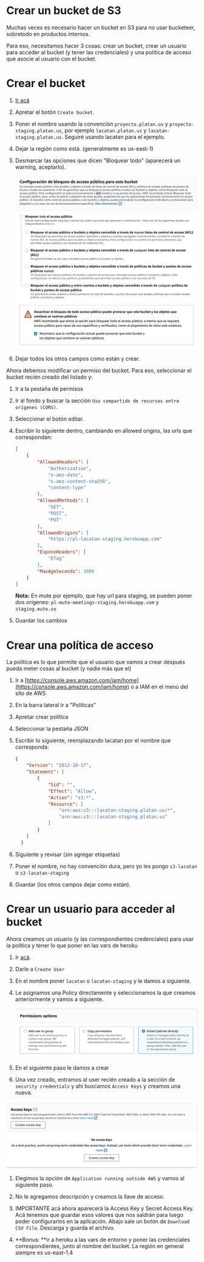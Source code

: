 # Crear un bucket de S3

Muchas veces es necesario hacer un bucket en S3 para no usar bucketeer, sobretodo en productos internos.

Para eso, necesitamos hacer 3 cosas: crear un bucket, crear un usuario para acceder al bucket (y tener las credenciales) y una política de acceso que asocie al usuario con el bucket.

# Crear el bucket

1. [Ir acá](https://s3.console.aws.amazon.com/s3/home?region=us-east-1)

1. Apretar el botón `Create bucket`.

1. Poner el nombre usando la convención `proyecto.platan.us` y `proyecto-staging.platan.us`, por ejemplo `lacatan.platan.us`  y `lacatan-staging.platan.us`. Seguiré usando lacatan para el ejemplo.

1. Dejar la región como está. (generalmente es us-east-1)

1. Desmarcar las opciones que dicen "Bloquear todo" (aparecerá un warning, aceptarlo).

    <img src='assets/crear-un-bucket-de-s3-1.png'/>

1. Dejar todos los otros campos como están y crear.



Ahora debemos modificar un permiso del bucket. Para eso, seleccionar el bucket recién creado del listado y:

1. Ir a la pestaña de permisos

1. Ir al fondo y buscar la sección `Uso compartido de recursos entre orígenes (CORS)`.

1. Seleccionar el botón editar.

1. Escribir lo siguiente dentro, cambiando en allowed origins, las urls que correspondan:

    ```json
    [
    	{
    		"AllowedHeaders": [
    			"Authorization",
    			"x-amz-date",
    			"x-amz-content-sha256",
    			"content-type"
    		],
    		"AllowedMethods": [
    			"GET",
    			"POST",
    			"PUT"
    		],
    		"AllowedOrigins": [
    			"https://pl-lacatan-staging.herokuapp.com"
    		],
    		"ExposeHeaders": [
    			"ETag"
    		],
    		"MaxAgeSeconds": 3000
    	}
    ]
    ```

    **Nota:** En mute por ejemplo, que hay url para staging, se pueden poner dos orígenes: `pl-mute-meetings-staging.herokuapp.com` y `staging.mute.so`

1. Guardar los cambios

# Crear una política de acceso

La política es lo que permite que el usuario que vamos a crear después pueda meter cosas al bucket (y nadie más que el)

1. Ir a [https://console.aws.amazon.com/iam/home](https://console.aws.amazon.com/iam/home) o a IAM en el menú del sito de AWS

1. En la barra lateral ir a "Políticas"

1. Apretar crear política

1. Seleccionar la pestaña JSON

1. Escribir lo siguiente, reemplazando lacatan por el nombre que corresponda:

    ```json
    {
        "Version": "2012-10-17",
        "Statement": [
            {
                "Sid": "",
                "Effect": "Allow",
                "Action": "s3:*",
                "Resource": [
                    "arn:aws:s3:::lacatan-staging.platan.us/*",
                    "arn:aws:s3:::lacatan-staging.platan.us"
                ]
            }
        ]
      }
    ```

1. Siguiente y revisar (sin agregar etiquetas)

1. Poner el nombre, no hay convención dura, pero yo les pongo `s3-lacatan` o `s3-lacatan-staging`

1. Guardar (los otros campos dejar como están).

# Crear un usuario para acceder al bucket

Ahora creamos un usuario (y las correspondientes credenciales) para usar la política y tener lo que poner en las vars de heroku

1. Ir [acá](https://us-east-1.console.aws.amazon.com/iamv2/home?region=us-east-1#/users).

1. Darle a `Create User`

1. En el nombre poner `lacatan` o `lacatan-staging` y le damos a siguiente.

1. Le asignamos una Policy directamente y seleccionamos la que creamos anteriormente y vamos a siguiente.

    <img src='assets/crear-un-bucket-de-s3-2.png'/>

1. En el siguiente paso le damos a crear

1. Una vez creado, entramos al user recién creado a la sección de `security credentials` y ahí buscamos `Access Keys` y creamos una nueva.

<img src='assets/crear-un-bucket-de-s3-3.png'/>

1. Elegimos la opción de `Application running outside AWS` y vamos al siguiente paso.

1. No le agregamos descripción y creamos la llave de acceso.

1. IMPORTANTE acá ahora aparecerá la Access Key y Secret Access Key. Acá tenemos que guardar esos valores que nos saldrán para luego poder configurarlos en la aplicación. Abajo sale un botón de `Download CSV File`. Descarga y guarda el archivo.

1. **Bonus: **ir a heroku a las vars de entorno y poner las credenciales correspondientes, junto al nombre del bucket. La región en general siempre es us-east-1.4


